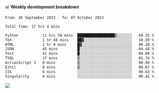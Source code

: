📊 **Weekly development breakdown**
<!--START_SECTION:waka-->

```txt
From: 30 September 2023 - To: 07 October 2023

Total Time: 17 hrs 4 mins

Python           11 hrs 50 mins  █████████████████▒░░░░░░░   69.35 %
TeX              1 hr 48 mins    ██▓░░░░░░░░░░░░░░░░░░░░░░   10.59 %
HTML             1 hr 4 mins     █▓░░░░░░░░░░░░░░░░░░░░░░░   06.28 %
JSON             45 mins         █░░░░░░░░░░░░░░░░░░░░░░░░   04.44 %
Text             41 mins         █░░░░░░░░░░░░░░░░░░░░░░░░   04.08 %
TSQL             17 mins         ▒░░░░░░░░░░░░░░░░░░░░░░░░   01.74 %
ActionScript 3   9 mins          ▒░░░░░░░░░░░░░░░░░░░░░░░░   00.94 %
Ezhil            8 mins          ▒░░░░░░░░░░░░░░░░░░░░░░░░   00.87 %
CSS              6 mins          ░░░░░░░░░░░░░░░░░░░░░░░░░   00.63 %
Singularity      4 mins          ░░░░░░░░░░░░░░░░░░░░░░░░░   00.42 %
```

<!--END_SECTION:waka-->
![](https://komarev.com/ghpvc/?username=callanwu)
